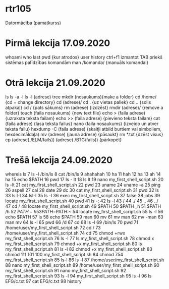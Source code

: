 # rtr105
Datormācība (pamatkurss)

# Pirmā lekcija 17.09.2020

whoami
who
last
pwd {kur atrodos}
user
history
ctrl+f1
izmantot TAB priekš sistēmas palīdzības komandām
man /komanda/ {manuāls komandai}


# Otrā lekcija 21.09.2020

ls 
ls -a -l
ls -l (adrese)
tree
mkdir (nosaukums){make a folder}
cd             /home/ {cd = change directory}
cd (adrese)/
cd . {uz vietas paliek}
cd .. {solis atpakaļ}
cd /  {pats sākums}
rm (adrese) {izdzēst}
rmdir (adrese)/ {remove a folder}
touch (faila nosaukums) {new text file}
echo > (faila adrese)   {uzraksta teksta failam}
echo >> (faila adrese)  {pievieno teksta failam}
cat (faila adrese)    {lasa teksta failus}
nano (faila nosaukums) {izveido un atver teksta failu}
hexdump -C (faila adrese) {skaitļi atbild burtiem vai simboliem, hexdecimāldaļa)
mv (adrese) (jauna adrese) {pāsaukt}
rm *.txt {dzēst visus}
cp (adrese(./ELM/fails)) (adrese(./BTG/fails)) {pārkopēt}


# Trešā lekcija 24.09.2020

whereis ls
    7  ls -l /bin/ls
    8  cat /bin/ls
    9  ahahahah
   10  ha
   11  hah
   12  ha
   13  ah
   14  ha
   15  echo $PATH
   16  pwd
   17  ls - lt
   18  ls  lt
   19  nano my_first_shell_script.sh
   20  ls -lt
   21  cat my_first_shell_script.sh 
   22  pwd
   23  uname
   24  uname -a
   25  ping
   26  aspell
   27  cal
   28  date
   29  dc
   30  cat my_first_shell_script.sh 
   31  pwd
   32  ls 
   33  ls l-l
   34  lsl-l
   35  ls -l
   36  exec my_first_shell_script.sh
   37  false
   38  jobs
   39  locate my_first_shell_script.sh 
   40  pwd
   41  ls -;
   42  ls -l
   43  /
   44  ./
   45  ..
   46  ../
   47  cd /
   48  locate my_first_shell_script.sh 
   49  $PATH
   50  $PATH _h
   51  $PATH /h
   52  $PATH -h
   53  PATH=$PATH:~
   54  locate my_first_shell_script.sh 
   55  ls -l
   56  echo $PATH
   57  ls
   58  echo $PATH
   59  man
   60  mv
   61  mv man
   62  mv -man
   63  man mv
   64  ls -l
   65  pwd
   66  /d
   67  cd
   68  ls -l
   69  /bin/ls
   70  pwd
   71  /home/user/my_first_shell_script.sh
   72  cd /
   73  /home/user/my_first_shell_script.sh
   74  cd
   75  chmod +rwx my_first_shell_script.sh 
   76  ls -l
   77  ls my_first_shell_script.sh 
   78  chmod x my_first_shell_script.sh 
   79  chmod +x my_first_shell_script.sh 
   80  ls my_first_shell_script.sh 
   81  ls -l
   82  chmod +x my_first_shell_script.sh 
   83  chmod 111 101 100 my_first_shell_script.sh 
   84  chmod 754  my_first_shell_script.sh 
   85  ls-l
   86  ls -l
   87  /home/user/my_first_shell_script.sh 
   88  nano my_first_shell_script.sh 
   89  /home/user/my_first_shell_script.sh 
   90  my_first_shell_script.sh 
   91  nano my_first_shell_script.sh 
   92  my_first_shell_script.sh 
   93  ls -l
   94  my_first_shell_script.sh 
   95  ls -l
   96  ls EFG/c.txt
   97  cat EFG/c.txt
   98  history
